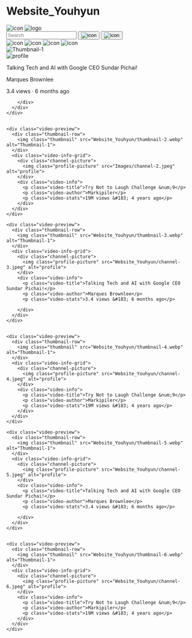 # Website_Youhyun

<!DOCTYPE html>
<html lang="en">
<head>
  <meta charset="UTF-8">
  <meta http-equiv="X-UA-Compatible" content="IE=edge">
  <meta name="viewport" content="width=device-width, initial-scale=1.0">
  <title>YouTube.com Clone</title>

  <link rel="preconnect" href="https://fonts.googleapis.com">
  <link rel="preconnect" href="https://fonts.gstatic.com" crossorigin>
  <link href="https://fonts.googleapis.com/css2?family=Roboto:wght@400;500;700&display=swap" rel="stylesheet">
  
 <link rel="stylesheet" href="Website_Youhyun/general.css">
 <link rel="stylesheet" href="Website_Youhyun/header.css">
 <link rel="stylesheet" href="Website_Youhyun/video.css">

</head>
<body>
  <div class="header">
    <div class="left-section"><img class="hamburger-menu" src="Website_Youhyun/hamburger-menu.svg" alt="icon">
      <img class="youtube-logo" src="Website_Youhyun/youtube-logo.svg" alt="logo"></div>
    <div class="middle-section">
      <input class="search-bar" type="text" placeholder="Search">
      <button class="search-button"><img class="search-icon" src="Website_Youhyun/search.svg" alt="icon"></button>
      <button class="voice-search-button"><img class="voice-search-icon" src="Website_Youhyun/voice-search-icon.svg" alt="icon"></button>
    </div>
    <div class="right-section">
      <img class="upload-icon" src="Website_Youhyun/upload.svg" alt="icon">
      <img class="apps-icon" src="Website_Youhyun/youtube-apps.svg" alt="icon">
      <img class="notifications-icon" src="Website_Youhyun/notifications.svg" alt="icon">
      <img class="channel-icon" src="Website_Youhyun/my-channel.jpeg" alt="icon">
    </div>
  </div>

  <div class="video-grid">
    <div class="video-preview">
      <div class="thumbnail-row">
        <img class="thumbnail" src="Website_Youhyun/thumbnail-1.webp" alt="Thumbnail-1">
      </div>
      <div class="video-info-grid">
        <div class="channel-picture">
          <img class="profile-picture" src="Images/channel-1.jpeg" alt="profile">
        </div>
        <div class="video-info">
          <p class="video-title">Talking Tech and AI with Google CEO Sundar Pichai!</p>
          <p class="video-author">Marques Brownlee</p>
          <p class="video-stats">3.4 views &#183; 6 months ago</p>
    
        </div>
      </div>
    </div>
      

    <div class="video-preview">
      <div class="thumbnail-row">
        <img class="thumbnail" src="Website_Youhyun/thumbnail-2.webp" alt="Thumbnail-1">
      </div>
      <div class="video-info-grid">
        <div class="channel-picture">
          <img class="profile-picture" src="Images/channel-2.jpeg" alt="profile">
        </div>
        <div class="video-info">
          <p class="video-title">Try Not to Laugh Challenge &num;9</p>
          <p class="video-author">Markipiler</p>
          <p class="video-stats">19M views &#183; 4 years ago</p>
        </div> 
      </div>
    </div>

    <div class="video-preview">
      <div class="thumbnail-row">
        <img class="thumbnail" src="Website_Youhyun/thumbnail-3.webp" alt="Thumbnail-1">
      </div>
      <div class="video-info-grid">
        <div class="channel-picture">
          <img class="profile-picture" src="Website_Youhyun/channel-3.jpeg" alt="profile">
        </div>
        <div class="video-info">
          <p class="video-title">Talking Tech and AI with Google CEO Sundar Pichai!</p>
          <p class="video-author">Marques Brownlee</p>
          <p class="video-stats">3.4 views &#183; 6 months ago</p>
    
        </div>
      </div>
    </div>
      

    <div class="video-preview">
      <div class="thumbnail-row">
        <img class="thumbnail" src="Website_Youhyun/thumbnail-4.webp" alt="Thumbnail-1">
      </div>
      <div class="video-info-grid">
        <div class="channel-picture">
          <img class="profile-picture" src="Website_Youhyun/channel-4.jpeg" alt="profile">
        </div>
        <div class="video-info">
          <p class="video-title">Try Not to Laugh Challenge &num;9</p>
          <p class="video-author">Markipiler</p>
          <p class="video-stats">19M views &#183; 4 years ago</p>
        </div> 
      </div>
    </div>

    <div class="video-preview">
      <div class="thumbnail-row">
        <img class="thumbnail" src="Website_Youhyun/thumbnail-5.webp" alt="Thumbnail-1">
      </div>
      <div class="video-info-grid">
        <div class="channel-picture">
          <img class="profile-picture" src="Website_Youhyun/channel-5.jpeg" alt="profile">
        </div>
        <div class="video-info">
          <p class="video-title">Talking Tech and AI with Google CEO Sundar Pichai!</p>
          <p class="video-author">Marques Brownlee</p>
          <p class="video-stats">3.4 views &#183; 6 months ago</p>
    
        </div>
      </div>
    </div>
      

    <div class="video-preview">
      <div class="thumbnail-row">
        <img class="thumbnail" src="Website_Youhyun/thumbnail-6.webp" alt="Thumbnail-1">
      </div>
      <div class="video-info-grid">
        <div class="channel-picture">
          <img class="profile-picture" src="Website_Youhyun/channel-6.jpeg" alt="profile">
        </div>
        <div class="video-info">
          <p class="video-title">Try Not to Laugh Challenge &num;9</p>
          <p class="video-author">Markipiler</p>
          <p class="video-stats">19M views &#183; 4 years ago</p>
        </div> 
      </div>
    </div>
  </div>

  

</body>
</html>
